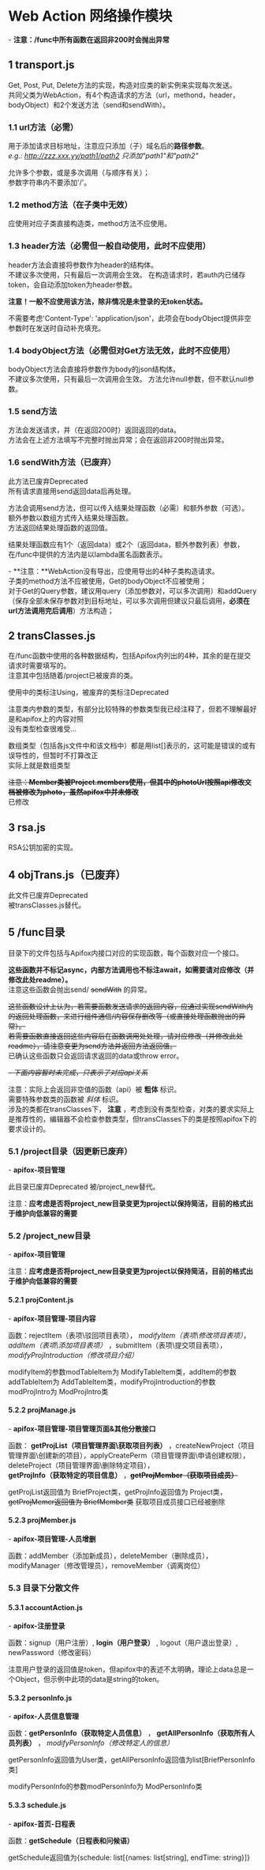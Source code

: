 # Web Action 网络操作模块

 \- **注意：/func中所有函数在返回非200时会抛出异常**

## 1 transport.js

Get, Post, Put, Delete方法的实现，构造对应类的新实例来实现每次发送。  
共同父类为WebAction，有4个构造请求的方法（url，methond，header，bodyObject）和2个发送方法（send和sendWith）。

### 1.1 url方法（必需）

用于添加请求目标地址，注意应只添加（子）域名后的**路径参数**。  
*e.g.: <http://zzz.xxx.yy/path1/path2> 只添加"path1"和"path2"*

允许多个参数，或是多次调用（与顺序有关）；  
参数字符串内不要添加'/'。

### 1.2 method方法（在子类中无效）

应使用对应子类直接构造类，method方法不应使用。

### 1.3 header方法（必需但一般自动使用，此时不应使用）

header方法会直接将参数作为header的结构体。  
不建议多次使用，只有最后一次调用会生效。
在构造请求时，若auth内已储存token，会自动添加token为header参数。

**注意！一般不应使用该方法，除非情况是未登录的无token状态。**

不需要考虑'Content-Type': 'application/json'，此项会在bodyObject提供非空参数时在发送时自动补充填充。

### 1.4 bodyObject方法（必需但对Get方法无效，此时不应使用）

bodyObject方法会直接将参数作为body的json结构体。  
不建议多次使用，只有最后一次调用会生效。
方法允许null参数，但不默认null参数。

### 1.5 send方法

方法会发送请求，并（在返回200时）返回返回的data。  
方法会在上述方法填写不完整时抛出异常；会在返回非200时抛出异常。

### 1.6 sendWith方法（已废弃）

此方法已废弃Deprecated  
所有请求直接用send返回data后再处理。

方法会调用send方法，但可以传入结果处理函数（必需）和额外参数（可选）。  
额外参数以数组方式传入结果处理函数。  
方法返回结果处理函数的返回值。

结果处理函数应有1个（返回data）或2个（返回data，额外参数列表）参数，在/func中提供的方法内是以lambda匿名函数表示。

 \- **注意：**WebAction没有导出，应使用导出的4种子类构造请求。  
子类的method方法不应被使用，Get的bodyObject不应被使用；  
对于Get的Query参数，建议用query（添加参数对，可以多次调用）和addQuery（保存全部未保存参数对到目标地址，可以多次调用但建议只最后调用，**必须在url方法调用完后调用**）方法构造；

## 2 transClasses.js

在/func函数中使用的各种数据结构，包括Apifox内列出的4种，其余的是在提交请求时需要填写的。  
注意其中包括随着/project已被废弃的类。

使用中的类标注Using，被废弃的类标注Deprecated

注意类内参数的类型，有部分比较特殊的参数类型我已经注释了，但若不理解最好是和apifox上的内容对照  
没有类型检查很难受...

数组类型（包括各js文件中和该文档中）都是用list\[\]表示的，这可能是错误的或有误导性的，但暂时不打算改正  
实际上就是数组类型

~~注意：**Member类被Project.members使用，但其中的photoUrl按照api修改文档被修改为photo，虽然apifox中并未修改**~~  
已修改

## 3 rsa.js

RSA公钥加密的实现。

## 4 objTrans.js（已废弃）

此文件已废弃Deprecated  
被transClasses.js替代。

## 5 /func目录

目录下的文件包括与Apifox内接口对应的实现函数，每个函数对应一个接口。

**这些函数并不标记async，内部方法调用也不标注await，如需要请对应修改（并修改此处readme）。**  
注意这些函数会抛出send/ ~~sendWith~~ 的异常。

~~这些函数设计上认为，若需要函数发送请求的返回内容，应通过实现sendWith内的返回处理函数，来进行组件通信/内容保存删改等（或直接处理函数抛出的异常）。  
若需要函数直接返回这些内容后在函数调用处处理，请对应修改（并修改此处readme），请注意变更为send方法并返回方法返回值。~~  
已确认这些函数只会返回请求返回的data或throw error。

 ~~\- *下面内容暂时未完成，只表示了对应api关系*~~

注意：实际上会返回非空值的函数（api）被 **粗体** 标识。  
需要特殊参数类的函数被 *斜体* 标识。  
涉及的类都在transClasses下， **注意** ，考虑到没有类型检查，对类的要求实际上是推荐性的，编辑器不会检查参数类型，但transClasses下的类是按照apifox下的要求设计的。

### 5.1 /project目录（因更新已废弃）

 \- **apifox-项目管理**

此目录已废弃Deprecated
被/project_new替代。

注意：**应考虑是否将project_new目录变更为project以保持简洁，目前的格式出于维护向低兼容的需要**

### 5.2 /project_new目录

 \- **apifox-项目管理**

注意：**应考虑是否将project_new目录变更为project以保持简洁，目前的格式出于维护向低兼容的需要**

#### 5.2.1 projContent.js

 \- **apifox-项目管理-项目内容**

函数：rejectItem（表项\驳回项目表项）， *modifyItem（表项\修改项目表项）*， *addItem（表项\添加项目表项）* ，submitItem（表项\提交项目表项）， *modifyProjIntroduction（修改项目介绍）*

modifyItem的参数modTableItem为 ModifyTableItem类，addItem的参数addTableItem为 AddTableItem类，modifyProjIntroduction的参数modProjIntro为 ModProjIntro类

#### 5.2.2 projManage.js

 \- **apifox-项目管理-项目管理页面&其他分散接口**

函数： **getProjList（项目管理界面\获取项目列表）** ，createNewProject（项目管理界面\创建新的项目），applyCreatePerm（项目管理界面\申请创建权限），deleteProject（项目管理界面\删除特定项目），  
 **getProjInfo（获取特定的项目信息）** ，~~**getProjMember（获取项目成员）**~~

getProjList返回值为 BriefProject类，getProjInfo返回值为 Project类， ~~getProjMemer返回值为 BriefMember类~~
获取项目成员接口已经被删除

#### 5.2.3 projMember.js

 \- **apifox-项目管理-人员增删**

函数：addMember（添加新成员），deleteMember（删除成员），modifyManager（修改管理员），removeMember（调离岗位）

### 5.3 目录下分散文件

#### 5.3.1 accountAction.js

 \- **apifox-注册登录**

函数：signup（用户注册）,  **login（用户登录）** , logout（用户退出登录）, newPassword（修改密码）

注意用户登录的返回值是token，但apifox中的表述不太明确，理论上data总是一个Object，但示例中此项的data是string的token。

#### 5.3.2 personInfo.js

 \- **apifox-人员信息管理**

函数：**getPersonInfo（获取特定人员信息）** ， **getAllPersonInfo（获取所有人员列表）** ， *modifyPersonInfo（修改特定人的信息）*

getPersonInfo返回值为User类，getAllPersonInfo返回值为list\[BriefPersonInfo类\]

modifyPersonInfo的参数modPersonInfo为 ModPersonInfo类

#### 5.3.3 schedule.js

 \- **apifox-首页-日程表**

函数：**getSchedule（日程表和问候语）**

getSchedule返回值为\{schedule: list[\{names: list\[string\], endTime: string\}]\}
